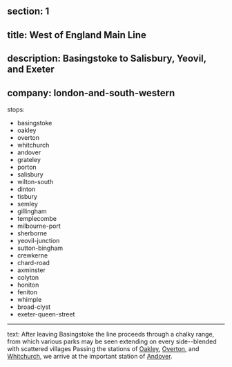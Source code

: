 ﻿section: 1
----
title: West of England Main Line
----
description: Basingstoke to Salisbury, Yeovil, and Exeter
----
company: london-and-south-western
----
stops:
- basingstoke
- oakley
- overton
- whitchurch
- andover
- grateley
- porton
- salisbury
- wilton-south
- dinton
- tisbury
- semley
- gillingham
- templecombe
- milbourne-port
- sherborne
- yeovil-junction
- sutton-bingham
- crewkerne
- chard-road
- axminster
- colyton
- honiton
- feniton
- whimple
- broad-clyst
- exeter-queen-street
----
text: After leaving Basingstoke the line proceeds through a chalky range, from which various parks may be seen extending on every side--blended with scattered villages Passing the stations of [Oakley](/stations/oakley), [Overton](/stations/overton), and [Whitchurch](/stations/whitchurch), we arrive at the important station of [Andover](/stations/andover).
